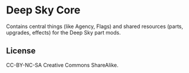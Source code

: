 # Deep Sky Core

Contains central things (like Agency, Flags) and shared resources (parts, upgrades, effects) for the Deep Sky part mods.

## License

CC-BY-NC-SA Creative Commons ShareAlike.